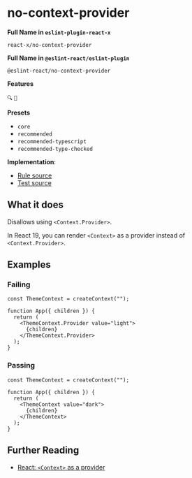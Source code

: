# no-context-provider

**Full Name in `eslint-plugin-react-x`**

```plain copy
react-x/no-context-provider
```

**Full Name in `@eslint-react/eslint-plugin`**

```plain copy
@eslint-react/no-context-provider
```

**Features**

`🔍` `🔄`

**Presets**

- `core`
- `recommended`
- `recommended-typescript`
- `recommended-type-checked`

**Implementation**:

- [Rule source](https://github.com/Rel1cx/eslint-react/tree/main/packages/plugins/eslint-plugin-react-x/src/rules/no-context-provider.ts)
- [Test source](https://github.com/Rel1cx/eslint-react/tree/main/packages/plugins/eslint-plugin-react-x/src/rules/no-context-provider.spec.ts)

## What it does

Disallows using `<Context.Provider>`.

In React 19, you can render `<Context>` as a provider instead of `<Context.Provider>`.

## Examples

### Failing

```tsx
const ThemeContext = createContext("");

function App({ children }) {
  return (
    <ThemeContext.Provider value="light">
      {children}
    </ThemeContext.Provider>
  );
}
```

### Passing

```tsx
const ThemeContext = createContext("");

function App({ children }) {
  return (
    <ThemeContext value="dark">
      {children}
    </ThemeContext>
  );
}
```

## Further Reading

- [React: `<Context>` as a provider](https://react.dev/blog/2024/12/05/react-19#context-as-a-provider)
